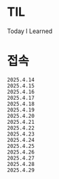# TIL
Today I Learned
# 접속
```
2025.4.14
2025.4.15
2025.4.16
2025.4.17
2025.4.18
2025.4.19
2025.4.20
2025.4.21
2025.4.22
2025.4.23
2025.4.24
2025.4.25
2025.4.26
2025.4.27
2025.4.28
2025.4.29
```

